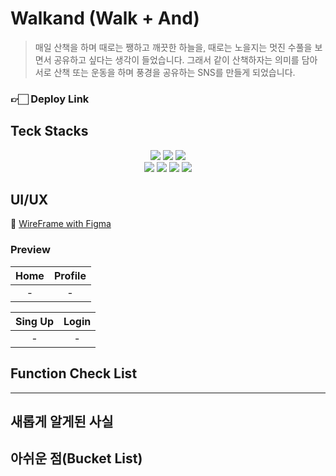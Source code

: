 # Walkand (Walk + And)

> 매일 산책을 하며 때로는 쨍하고 깨끗한 하늘을, 때로는 노을지는 멋진 수풀을 보면서 공유하고 싶다는 생각이 들었습니다. 그래서 같이 산책하자는 의미를 담아 서로 산책 또는 운동을 하며 풍경을 공유하는 SNS를 만들게 되었습니다.




### 👉🏻 Deploy Link

## Teck Stacks
<div align="center">
<img src="https://img.shields.io/badge/html5-E34F26?style=for-the-badge&logo=html5&logoColor=white"> <img src="https://img.shields.io/badge/css-1572B6?style=for-the-badge&logo=css3&logoColor=white"> 
  <img src="https://img.shields.io/badge/javascript-F7DF1E?style=for-the-badge&logo=javascript&logoColor=black"> 
  <br>
  <img src="https://img.shields.io/badge/react-61DAFB?style=for-the-badge&logo=react&logoColor=black"> 
  <img src="https://img.shields.io/badge/firebase-FFCA28?style=for-the-badge&logo=firebase&logoColor=white">
  <img src="https://img.shields.io/badge/TypeScript-3178C6?style=for-the-badge&logo=TypeScript&logoColor=white">
   <img src="https://img.shields.io/badge/github-181717?style=for-the-badge&logo=github&logoColor=white">
</div>

## UI/UX
🎨 [WireFrame with Figma](https://www.figma.com/file/rMyi4CT6zHIo5z8y6EYKdP/walkand?type=design&node-id=5-2&mode=design&t=aGaDUWzHPmw0LiXK-0)

### Preview
|Home|Profile|
|:---:|:---:|
|-|-|

|Sing Up|Login|
|:---:|:---:|
|-|-|

## Function Check List

---
## 새롭게 알게된 사실
## 아쉬운 점(Bucket List)

